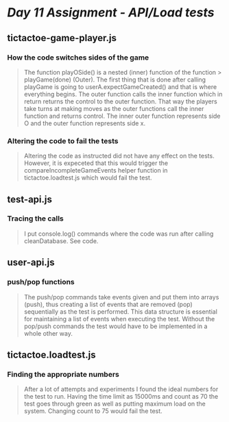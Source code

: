 # ***Day 11 Assignment - API/Load tests***

## tictactoe-game-player.js
### How the code switches sides of the game

> The function playOSide() is a nested (inner) function of the function > playGame(done) (Outer). The first thing that is
> done after calling playGame is going to userA.expectGameCreated() and that is where everything begins.
> The outer function calls the inner function which in return returns the control to the outer function. That way the players take turns at making moves as the outer functions call the inner function and returns control. The inner outer function represents side O and the outer function represents side x.

### Altering the code to fail the tests

> Altering the code as instructed did not have any effect on the tests. However, it is expeceted that this would trigger the compareIncompleteGameEvents helper function in tictactoe.loadtest.js which would fail the test.


## test-api.js
### Tracing the calls
> I put console.log() commands where the code was run after calling cleanDatabase. See code.

## user-api.js
### push/pop functions

> The push/pop commands take events given and put them into arrays (push), thus creating a list of events that are removed (pop) sequentially as the test is performed. This data structure is essential for maintaining a list of events when executing the test. Without the pop/push commands the test would have to be implemented in a whole other way.

## tictactoe.loadtest.js
### Finding the appropriate numbers

> After a lot of attempts and experiments I found the ideal numbers for the test to run. Having the time limit as 15000ms and count as 70 the test goes through green as well as putting maximum load on the system. Changing count to 75 would fail the test.
